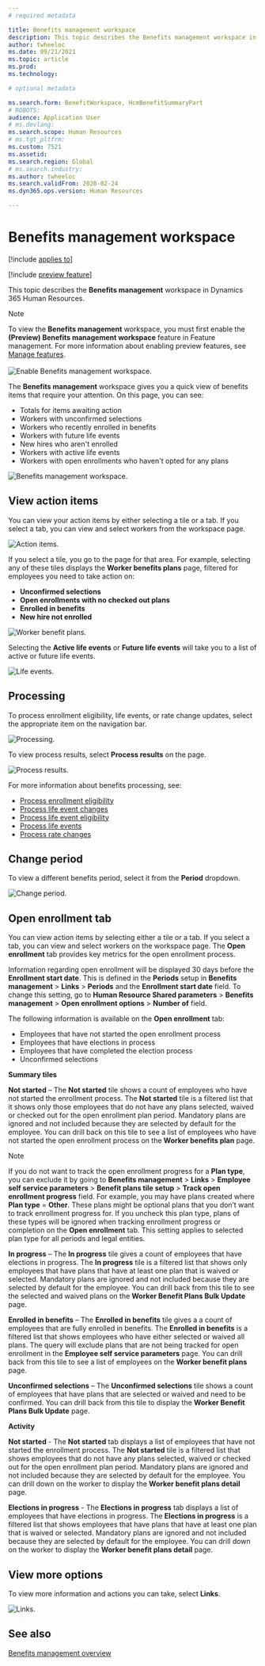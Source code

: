 ```yaml
---
# required metadata

title: Benefits management workspace
description: This topic describes the Benefits management workspace in Dynamics 365 Human Resources.
author: twheeloc
ms.date: 09/21/2021
ms.topic: article
ms.prod: 
ms.technology: 

# optional metadata

ms.search.form: BenefitWorkspace, HcmBenefitSummaryPart
# ROBOTS: 
audience: Application User
# ms.devlang: 
ms.search.scope: Human Resources
# ms.tgt_pltfrm: 
ms.custom: 7521
ms.assetid: 
ms.search.region: Global
# ms.search.industry: 
ms.author: twheeloc
ms.search.validFrom: 2020-02-24
ms.dyn365.ops.version: Human Resources

---
```


# Benefits management workspace

[!include [applies to](../includes/applies-to-hr.md)]

[!include [preview feature](./includes/preview-feature.md)]

This topic describes the **Benefits management** workspace in Dynamics 365 Human Resources.

> [!NOTE]
> To view the **Benefits management** workspace, you must first enable the **(Preview) Benefits management workspace** feature in Feature management. For more information about enabling preview features, see [Manage features](hr-admin-manage-features.md).<br><br>![Enable Benefits management workspace.](./media/hr-benefits-management-workspace-enable.png)

The **Benefits management** workspace gives you a quick view of benefits items that require your attention. On this page, you can see:

- Totals for items awaiting action
- Workers with unconfirmed selections
- Workers who recently enrolled in benefits
- Workers with future life events
- New hires who aren't enrolled
- Workers with active life events
- Workers with open enrollments who haven't opted for any plans

![Benefits management workspace.](./media/hr-benefits-management-workspace.png)

## View action items

You can view your action items by either selecting a tile or a tab. If you select a tab, you can view and select workers from the workspace page.

![Action items.](./media/hr-benefits-management-workspace-action-items.png)

If you select a tile, you go to the page for that area. For example, selecting any of these tiles displays the **Worker benefits plans** page, filtered for employees you need to take action on:

- **Unconfirmed selections**
- **Open enrollments with no checked out plans**
- **Enrolled in benefits**
- **New hire not enrolled**

![Worker benefit plans.](./media/hr-benefits-management-workspace-plans.png)

Selecting the **Active life events** or **Future life events** will take you to a list of active or future life events.

![Life events.](./media/hr-benefits-management-workspace-life-events.png)

## Processing

To process enrollment eligibility, life events, or rate change updates, select the appropriate item on the navigation bar.

![Processing.](./media/hr-benefits-management-workspace-processing.png)

To view process results, select **Process results** on the page.

![Process results.](./media/hr-benefits-management-workspace-process-results.png)

For more information about benefits processing, see:

- [Process enrollment eligibility](hr-benefits-process-enrollment-eligibility.md)
- [Process life event changes](hr-benefits-process-life-event-changes.md)
- [Process life event eligibility](hr-benefits-process-life-event-eligibility.md)
- [Process life events](hr-benefits-process-life-events.md)
- [Process rate changes](hr-benefits-process-rate-changes.md)

## Change period

To view a different benefits period, select it from the **Period** dropdown.

![Change period.](./media/hr-benefits-management-workspace-period.png)


## Open enrollment tab

You can view action items by selecting either a tile or a tab. If you select a tab, you can view and select workers on the workspace page.
The **Open enrollment** tab provides key metrics for the open enrollment process. 

Information regarding open enrollment will be displayed 30 days before the **Enrollment start date**. This is defined in the **Periods** setup in **Benefits management** > **Links** > **Periods** and the **Enrollment start date** field.  To change this setting, go to **Human Resource Shared parameters** > **Benefits management** > **Open enrollment options** > **Number of** field.  

The following information is available on the **Open enrollment** tab:
 - Employees that have not started the open enrollment process
 - Employees that have elections in process
 - Employees that have completed the election process
 - Unconfirmed selections

**Summary tiles**

**Not started** – The **Not started** tile shows a count of employees who have not started the enrollment process. The **Not started** tile is a filtered list that it shows only those employees that do not have any plans selected, waived or checked out for the open enrollment plan period.  Mandatory plans are ignored and not included because they are selected by default for the employee.  You can drill back on this tile to see a list of employees who have not started the open enrollment process on the **Worker benefits plan** page.

> [!NOTE]
> If you do not want to track the open enrollment progress for a **Plan type**, you can exclude it by going to **Benefits management** > **Links** > **Employee self service parameters** > **Benefit plans tile setup** > **Track open enrollment progress** field.  For example, you may have plans created where **Plan type** = **Other**. These plans might be optional plans that you don’t want to track enrollment progress for. If you uncheck this plan type, plans of these types will be ignored when tracking enrollment progress or completion on the **Open enrollment** tab. This setting applies to selected plan type for all periods and legal entities.

**In progress** – The **In progress** tile gives a count of employees that have elections in progress. The **In progress** tile is a filtered list that shows only  employees that have plans that have at least one plan that is waived or selected. Mandatory plans are ignored and not included because they are selected by default for the employee. You can drill back from this tile to see the selected and waived plans on the **Worker Benefit Plans Bulk Update** page.

**Enrolled in benefits** – The **Enrolled in benefits** tile gives a a count of employees that are fully enrolled in benefits. The **Enrolled in benefits** is a filtered list that shows employees who have either selected or waived all plans. The query will exclude plans that are not being tracked for open enrollment in the **Employee self service parameters** page. You can drill back from this tile to see a list of employees on the **Worker benefit plans** page.

**Unconfirmed selections** – The **Unconfirmed selections** tile shows a count of employees that have plans that are selected or waived and need to be confirmed. You can drill back from this tile to display the **Worker Benefit Plans Bulk Update** page.

**Activity**

**Not started** - The **Not started** tab displays a list of employees that have not started the enrollment process. The **Not started** tile is a filtered list that shows  employees that do not have any plans selected, waived or checked out for the open enrollment plan period. Mandatory plans are ignored and not included because they are selected by default for the employee. You can drill down on the worker to display the **Worker benefit plans detail** page.

**Elections in progress** - The **Elections in progress** tab displays a list of employees that have elections in progress. The **Elections in progress** is a filtered list that shows employees that have plans that have at least one plan that is waived or selected. Mandatory plans are ignored and not included because they are selected by default for the employee. You can drill down on the worker to display the **Worker benefit plans detail** page.

## View more options

To view more information and actions you can take, select **Links**.

![Links.](./media/hr-benefits-management-workspace-links.png)

## See also

[Benefits management overview](hr-benefits-management-overview.md)
